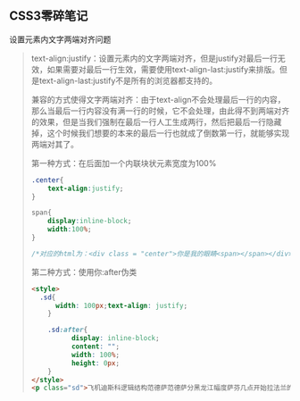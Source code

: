 ## CSS3零碎笔记

设置元素内文字两端对齐问题

> text-align:justify：设置元素内的文字两端对齐，但是justify对最后一行无效，如果需要对最后一行生效，需要使用text-align-last:justify来排版。但是text-align-last:justify不是所有的浏览器都支持的。
>
> 兼容的方式使得文字两端对齐：由于text-align不会处理最后一行的内容，那么当最后一行内容没有满一行的时候，它不会处理，由此得不到两端对齐的效果，但是当我们强制在最后一行人工生成两行，然后把最后一行隐藏掉，这个时候我们想要的本来的最后一行也就成了倒数第一行，就能够实现两端对其了。
>
> 第一种方式：在后面加一个内联块状元素宽度为100%
>
> ```css
> .center{
>     text-align:justify;
> }
>
> span{
>     display:inline-block;
>     width:100%;
> }
>
> /*对应的html为：<div class = "center">你是我的眼睛<span></span></div>*/
> ```
>
> 第二种方式：使用你:after伪类
>
> ```html
> <style>
> 	.sd{
> 		width: 100px;text-align: justify;
>     }
>
>     .sd:after{
>           display: inline-block;
>           content: "";
>           width: 100%;
>           height: 0px;
>     }	
> </style>
> <p class="sd">飞机迪斯科逻辑结构范德萨范德萨分黑龙江幅度萨芬几点开始拉法兰的撒娇拉萨范德萨范德萨但是范德萨范</p>
> ```
>
> 